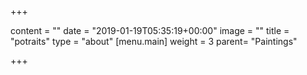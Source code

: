 +++

content = ""
date = "2019-01-19T05:35:19+00:00"
image = ""
title = "potraits"
type = "about"
[menu.main]
weight = 3
parent= "Paintings"

+++
